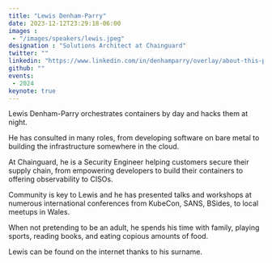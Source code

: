 ```yaml
---
title: "Lewis Denham-Parry"
date: 2023-12-12T23:29:18-06:00
images :
 - "/images/speakers/lewis.jpeg"
designation : "Solutions Architect at Chainguard"
twitter: ""
linkedin: "https://www.linkedin.com/in/denhamparry/overlay/about-this-profile/"
github: ""
events:
 - 2024
keynote: true
---
```


Lewis Denham-Parry orchestrates containers by day and hacks them at night.
 
He has consulted in many roles, from developing software on bare metal to building the infrastructure somewhere in the cloud.
 
At Chainguard, he is a Security Engineer helping customers secure their supply chain, from empowering developers to build their containers to offering observability to CISOs.
 
Community is key to Lewis and he has presented talks and workshops at numerous international conferences from KubeCon, SANS, BSides, to local meetups in Wales.
 
When not pretending to be an adult, he spends his time with family, playing sports, reading books, and eating copious amounts of food.
 
Lewis can be found on the internet thanks to his surname.